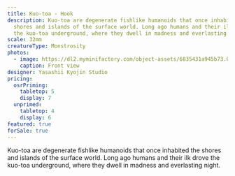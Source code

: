 ```yaml
---
title: Kuo-toa - Hook
description: Kuo-toa are degenerate fishlike humanoids that once inhabited the
  shores and islands of the surface world. Long ago humans and their ilk drove
  the kuo-toa underground, where they dwell in madness and everlasting night.
scale: 32mm
creatureType: Monstrosity
photos:
  - image: https://dl2.myminifactory.com/object-assets/6835431a945b73.03454216/images/Kuo-toa_04_A.jpg
    caption: Front view
designer: Yasashii Kyojin Studio
pricing:
  osrPriming:
    tabletop: 5
    display: 7
  unprimed:
    tabletop: 4
    display: 6
featured: true
forSale: true
---
```


Kuo-toa are degenerate fishlike humanoids that once inhabited the shores and islands of the surface world. Long ago humans and their ilk drove the kuo-toa underground, where they dwell in madness and everlasting night.
